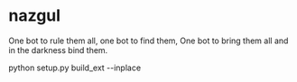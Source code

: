 # nazgul
One bot to rule them all, one bot to find them, One bot to bring them all and in the darkness bind them.


python setup.py build_ext --inplace